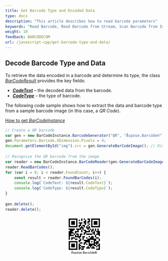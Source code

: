 ```yaml
---
title: Get Barcode Type and Encoded Data
type: docs
description: "This article describes how to read barcode parameters"
keywords: "Read Barcode, Read Barcode from Stream, Scan Barcode from Image, Many Barcodes in One Image, Read PDF417 Barcode, Read PDF417 Metadata, Read Qr Code, Read QR Code Metadata, QR Code Structured Append, Aspose.BarCode, Read Barcode JavaScript"
weight: 10
feedback: BARCODECOM
url: /javascript-cpp/get-barcode-type-and-data/
---
```

  
## **Decode Barcode Type and Data**

To retrieve the data encoded in a barcode and determine its type, the class [*BarCodeResult*](https://reference.aspose.com/barcode/javascript-cpp/aspose.barcode.barcoderecognition/barcoderesult) provides the key fields:

- **[*CodeText*](https://reference.aspose.com/barcode/javascript-cpp/aspose.barcode.barcoderecognition/barcoderesult/properties/codetext)** – the decoded data from the barcode.
- **[*CodeType*](https://reference.aspose.com/barcode/javascript-cpp/aspose.barcode.barcoderecognition/barcoderesult/properties/codetype)** – the type of barcode.


The following code sample shows how to extract the data and barcode type from a sample barcode image (in this case, a *QR Code*).

 
[How to get *BarCodeInstance*](/barcode/javascript-cpp/get-barcode-module-instance/)
```javascript
// Create a QR barcode
var gen = new BarCodeInstance.BarcodeGenerator("QR", "Åspóse.Barcóde©");
gen.Parameters.Barcode.XDimension.Pixels = 4;
document.getElementById("img").src = gen.GenerateBarCodeImage(); // Display QR code image

// Recognize the QR barcode from the image
var reader = new BarCodeInstance.BarCodeReader(gen.GenerateBarCodeImage(), "QR");
reader.ReadBarCodes();
for (var i = 0; i < reader.FoundCount; i++) {
    const result = reader.FoundBarCodes(i);
    console.log(`CodeText: ${result.CodeText}`);
    console.log(`CodeType: ${result.CodeType}`);
}

gen.delete();
reader.delete();

```

<p align="center"><img src="qrcodetext.png"></p> 
   
  

